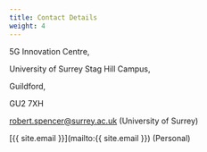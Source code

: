 ```yaml
---
title: Contact Details
weight: 4
---
```


5G Innovation Centre,

University of Surrey Stag Hill Campus,

Guildford,

GU2 7XH

[robert.spencer@surrey.ac.uk](mailto:robert.spencer@surrey.ac.uk) (University of Surrey)

[{{ site.email }}](mailto:{{ site.email }}) (Personal)

